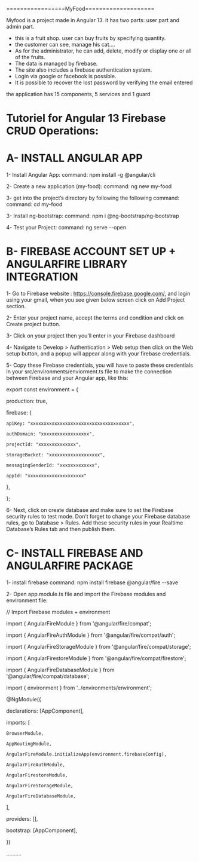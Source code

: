=================MyFood====================
 
Myfood is a project made in Angular 13.
it has two parts: user part and admin part. 
- this is a fruit shop. user can buy fruits by specifying quantity.
- the customer can see, manage his cat....
- As for the administrator, he can add, delete, modify or display one or all of the fruits.
- The data is managed by firebase. 
- The site also includes a firebase authentication system. 
- Login via google or facebook is possible.
- It is possible to recover the lost password by verifying the email entered

the application has 15 components, 5 services and 1 guard

Tutoriel for Angular 13 Firebase CRUD Operations:
================================================

A- INSTALL ANGULAR APP
======================

1- Install Angular App:
command: npm install -g @angular/cli

2- Create a new application (my-food):
command: ng new my-food

3- get into the project’s directory by following the following command:
command: cd my-food

3- Install ng-bootstrap:
command: npm i @ng-bootstrap/ng-bootstrap

4- Test your Project:
command: ng serve --open

B- FIREBASE ACCOUNT SET UP + ANGULARFIRE LIBRARY INTEGRATION
============================================================

1- Go to Firebase website : https://console.firebase.google.com/, and login using your gmail, when you see given below screen click on Add Project section.

2- Enter your project name, accept the terms and condition and click on Create project button.

3- Click on your project then you’ll enter in your Firebase dashboard

4- Navigate to Develop > Authentication > Web setup then click on the Web setup button, and a popup will appear along with your firebase credentials.

5- Copy these Firebase credentials, you will have to paste these credentials in your src/environments/enviorment.ts file to make the connection between Firebase and your Angular app, like this:

export const environment = {

  production: true,

  firebase: {

    apiKey: "xxxxxxxxxxxxxxxxxxxxxxxxxxxxxxxxxxxxx",

    authDomain: "xxxxxxxxxxxxxxxxxx",

    projectId: "xxxxxxxxxxxxxx",

    storageBucket: "xxxxxxxxxxxxxxxxxxx",

    messagingSenderId: "xxxxxxxxxxxxx",

    appId: "xxxxxxxxxxxxxxxxxxxxx"

  },

};

6- Next, click on create database and make sure to set the Firebase security rules to test mode.
Don’t forget to change your Firebase database rules, go to Database > Rules. Add these security rules in your Realtime Database’s Rules tab and then publish them.

C- INSTALL FIREBASE AND ANGULARFIRE PACKAGE
===========================================

1- install firebase
command: npm install firebase @angular/fire --save

2- Open app.module.ts file and import the Firebase modules and environment file:

// Import Firebase modules + environment

import { AngularFireModule } from '@angular/fire/compat';

import { AngularFireAuthModule } from '@angular/fire/compat/auth';

import { AngularFireStorageModule } from '@angular/fire/compat/storage';

import { AngularFirestoreModule } from '@angular/fire/compat/firestore';

import { AngularFireDatabaseModule } from '@angular/fire/compat/database';

import { environment } from '../environments/environment';

@NgModule({

  declarations: [AppComponent],

  imports: [

    BrowserModule,

    AppRoutingModule,

    AngularFireModule.initializeApp(environment.firebaseConfig),

    AngularFireAuthModule,

    AngularFirestoreModule,

    AngularFireStorageModule,

    AngularFireDatabaseModule,

  ],

  providers: [],

  bootstrap: [AppComponent],

})

..........



